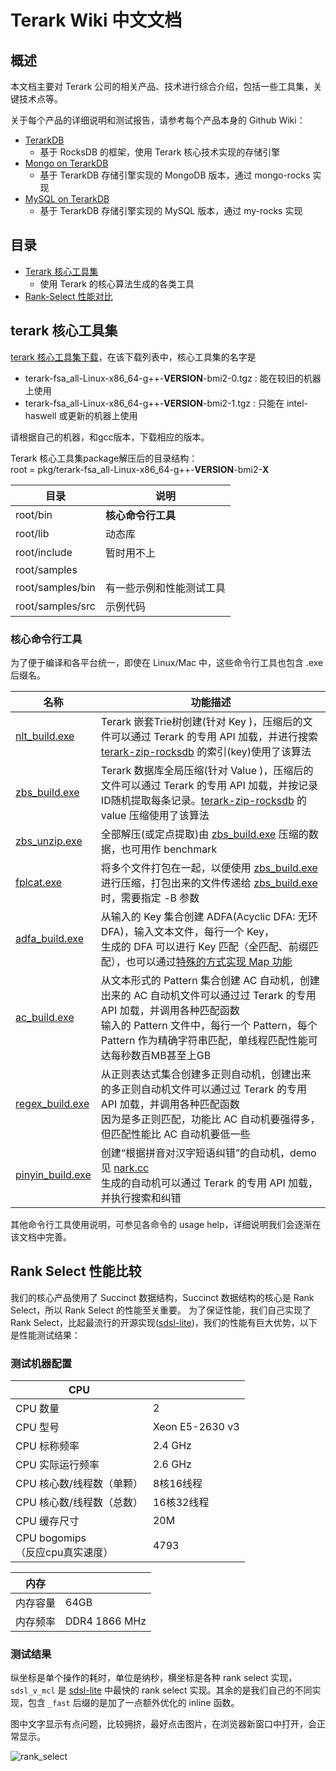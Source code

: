 # Terark Wiki 中文文档

## 概述

本文档主要对 Terark 公司的相关产品、技术进行综合介绍，包括一些工具集，关键技术点等。

关于每个产品的详细说明和测试报告，请参考每个产品本身的 Github Wiki：

- [TerarkDB](https://github.com/Terark/terark-db/wiki)
  - 基于 RocksDB 的框架，使用 Terark 核心技术实现的存储引擎
- [Mongo on TerarkDB](https://github.com/Terark/mongo-on-terarkdb/wiki)
  - 基于 TerarkDB 存储引擎实现的 MongoDB 版本，通过 mongo-rocks 实现
- [MySQL on TerarkDB](https://github.com/Terark/mysql-on-terarkdb/wiki)
  - 基于 TerarkDB 存储引擎实现的 MySQL 版本，通过 my-rocks 实现


## 目录
- [Terark 核心工具集](tools/tools.md)
  - 使用 Terark 的核心算法生成的各类工具
- [Rank-Select 性能对比](rankselect/rankselect.md)

## terark 核心工具集

[terark 核心工具集下载](http://nark.cc/download/)，在该下载列表中，核心工具集的名字是
- terark-fsa_all-Linux-x86_64-g++-**VERSION**-bmi2-0.tgz : 能在较旧的机器上使用
- terark-fsa_all-Linux-x86_64-g++-**VERSION**-bmi2-1.tgz : 只能在 intel-haswell 或更新的机器上使用

请根据自己的机器，和gcc版本，下载相应的版本。

Terark 核心工具集package解压后的目录结构：<br>
root = pkg/terark-fsa_all-Linux-x86_64-g++-**VERSION**-bmi2-**X**<br>

|目录|说明|
--------|---------|
root/bin| **核心命令行工具** |
root/lib| 动态库 |
root/include| 暂时用不上 |
root/samples| |
root/samples/bin| 有一些示例和性能测试工具|
root/samples/src| 示例代码 |

### 核心命令行工具
为了便于编译和各平台统一，即使在 Linux/Mac 中，这些命令行工具也包含 .exe 后缀名。

|名称|功能描述  |
-----|-----|
[nlt_build.exe](tools/bin/nlt_build.exe.md)|Terark 嵌套Trie树创建(针对 Key )，压缩后的文件可以通过 Terark 的专用 API 加载，并进行搜索<br>[terark-zip-rocksdb](https://github.com/Terark/terark-zip-rocksdb) 的索引(key)使用了该算法|
[zbs_build.exe](tools/bin/zbs_build.exe.md)|Terark 数据库全局压缩(针对 Value )，压缩后的文件可以通过 Terark 的专用 API 加载，并按记录ID随机提取每条记录。[terark-zip-rocksdb](https://github.com/Terark/terark-zip-rocksdb) 的 value 压缩使用了该算法|
[zbs_unzip.exe](tools/bin/zbs_unzip.exe.md)|全部解压(或定点提取)由 [zbs_build.exe](tools/bin/zbs_build.exe.md) 压缩的数据，也可用作 benchmark|
[fplcat.exe](tools/bin/fplcat.exe.md)|将多个文件打包在一起，以便使用 [zbs_build.exe](tools/bin/zbs_build.exe.md) 进行压缩，打包出来的文件传递给 [zbs_build.exe](tools/bin/zbs_build.exe.md) 时，需要指定 -B 参数|
|[adfa_build.exe](tools/bin/adfa_build.exe.md)|从输入的 Key 集合创建 ADFA(Acyclic DFA: 无环DFA)，输入文本文件，每行一个 Key，<br/>生成的 DFA 可以进行 Key 匹配（全匹配、前缀匹配），也可以通过[特殊的方式实现 Map 功能](http://nark.cc/p/?p=172)|
[ac_build.exe](tools/bin/ac_build.exe.md)|从文本形式的 Pattern 集合创建 AC 自动机，创建出来的 AC 自动机文件可以通过过 Terark 的专用 API 加载，并调用各种匹配函数<br/>输入的 Pattern 文件中，每行一个 Pattern，每个 Pattern 作为精确字符串匹配，单线程匹配性能可达每秒数百MB甚至上GB|
[regex_build.exe](tools/bin/regex_build.exe.md)|从正则表达式集合创建多正则自动机，创建出来的多正则自动机文件可以通过过 Terark 的专用 API 加载，并调用各种匹配函数<br/>因为是多正则匹配，功能比 AC 自动机要强得多，但匹配性能比 AC 自动机要低一些|
[pinyin_build.exe](tools/bin/pinyin_build.exe.md)|创建“根据拼音对汉字短语纠错”的自动机，demo 见 [nark.cc](http://nark.cc)<br/>生成的自动机可以通过 Terark 的专用 API 加载，并执行搜索和纠错|


其他命令行工具使用说明，可参见各命令的 usage help，详细说明我们会逐渐在该文档中完善。

## Rank Select 性能比较

我们的核心产品使用了 Succinct 数据结构，Succinct 数据结构的核心是 Rank Select，所以 Rank Select 的性能至关重要。
为了保证性能，我们自己实现了 Rank Select，比起最流行的开源实现([sdsl-lite](https://github.com/simongog/sdsl-lite))，我们的性能有巨大优势，以下是性能测试结果：

### 测试机器配置

|CPU | |
|------|------|
|CPU 数量 | 2
|CPU 型号 | Xeon E5-2630 v3
|CPU 标称频率|2.4 GHz
|CPU 实际运行频率|2.6 GHz
|CPU 核心数/线程数（单颗）|8核16线程
|CPU 核心数/线程数（总数）|16核32线程
|CPU 缓存尺寸|20M
|CPU bogomips<br>（反应cpu真实速度）|4793

|内存 | |
|------|------|
|内存容量|64GB
|内存频率|DDR4 1866 MHz

### 测试结果

纵坐标是单个操作的耗时，单位是纳秒，横坐标是各种 rank select 实现，`sdsl_v_mcl` 是 [sdsl-lite](https://github.com/simongog/sdsl-lite) 中最快的 rank select 实现。其余的是我们自己的不同实现，包含 `_fast` 后缀的是加了一点额外优化的 inline 函数。

图中文字显示有点问题，比较拥挤，最好点击图片，在浏览器新窗口中打开，会正常显示。

![rank_select](https://cdn.rawgit.com/terark/terark-wiki-zh_cn/master/graphs/rank_select.svg)
